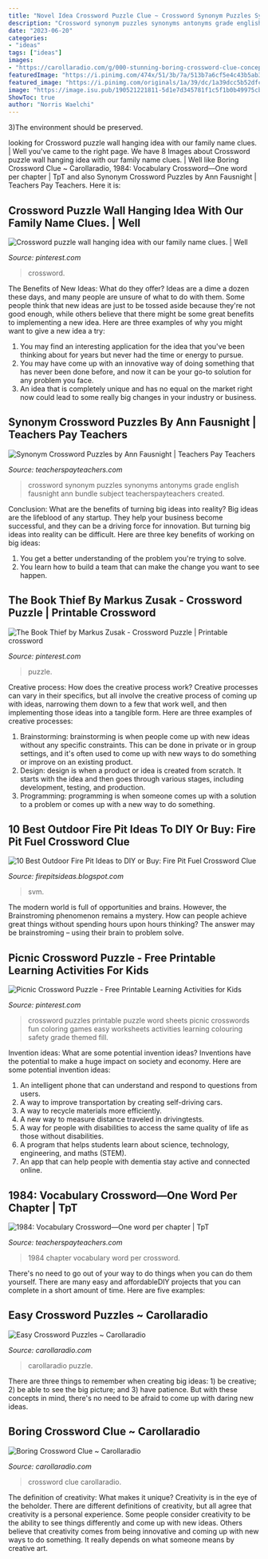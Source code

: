```yaml
---
title: "Novel Idea Crossword Puzzle Clue ~ Crossword Synonym Puzzles Synonyms Antonyms Grade English Fausnight Ann Bundle Subject Teacherspayteachers Created"
description: "Crossword synonym puzzles synonyms antonyms grade english fausnight ann bundle subject teacherspayteachers created"
date: "2023-06-20"
categories:
- "ideas"
tags: ["ideas"]
images:
- "https://carollaradio.com/g/000-stunning-boring-crossword-clue-concept-1024_859.jpg"
featuredImage: "https://i.pinimg.com/474x/51/3b/7a/513b7a6cf5e4c43b5ab3d56a4b974fff.jpg"
featured_image: "https://i.pinimg.com/originals/1a/39/dc/1a39dcc5b52dfcbe8cc85fc46d3951be.jpg"
image: "https://image.isu.pub/190521221811-5d1e7d345781f1c5f1b0b49975cb8971/jpg/page_1_thumb_large.jpg"
ShowToc: true
author: "Norris Waelchi"
---
```



3)The environment should be preserved. 

	

		
looking for Crossword puzzle wall hanging idea with our family name clues. | Well you've came to the right page. We have 8 Images about Crossword puzzle wall hanging idea with our family name clues. | Well like Boring Crossword Clue ~ Carollaradio, 1984: Vocabulary Crossword—One word per chapter | TpT and also Synonym Crossword Puzzles by Ann Fausnight | Teachers Pay Teachers. Here it is:
		
    
## Crossword Puzzle Wall Hanging Idea With Our Family Name Clues. | Well

<img loading=lazy src="https://i.pinimg.com/originals/1a/39/dc/1a39dcc5b52dfcbe8cc85fc46d3951be.jpg" onerror="this.onerror=null;this.src='https://tse1.mm.bing.net/th?id=OIP.hdKh_1ArcV8MvGS73e_4IgHaF7&amp;pid=15.1';" alt="Crossword puzzle wall hanging idea with our family name clues. | Well">

_Source: pinterest.com_

>crossword. 

	

The Benefits of New Ideas: What do they offer?
Ideas are a dime a dozen these days, and many people are unsure of what to do with them. Some people think that new ideas are just to be tossed aside because they're not good enough, while others believe that there might be some great benefits to implementing a new idea. Here are three examples of why you might want to give a new idea a try: 
1. You may find an interesting application for the idea that you've been thinking about for years but never had the time or energy to pursue. 
2. You may have come up with an innovative way of doing something that has never been done before, and now it can be your go-to solution for any problem you face. 
3. An idea that is completely unique and has no equal on the market right now could lead to some really big changes in your industry or business.

    
## Synonym Crossword Puzzles By Ann Fausnight | Teachers Pay Teachers

<img loading=lazy src="https://ecdn.teacherspayteachers.com/thumbitem/Synonym-Crossword-Puzzles-3025925-1497271372/original-3025925-3.jpg" onerror="this.onerror=null;this.src='https://tse1.mm.bing.net/th?id=OIP.CTGVdVBwxdp2ZHUWMcJ35gAAAA&amp;pid=15.1';" alt="Synonym Crossword Puzzles by Ann Fausnight | Teachers Pay Teachers">

_Source: teacherspayteachers.com_

>crossword synonym puzzles synonyms antonyms grade english fausnight ann bundle subject teacherspayteachers created. 

	

Conclusion: What are the benefits of turning big ideas into reality?
Big ideas are the lifeblood of any startup. They help your business become successful, and they can be a driving force for innovation. But turning big ideas into reality can be difficult. Here are three key benefits of working on big ideas:
1. You get a better understanding of the problem you're trying to solve.
2. You learn how to build a team that can make the change you want to see happen.

    
## The Book Thief By Markus Zusak - Crossword Puzzle | Printable Crossword

<img loading=lazy src="https://i.pinimg.com/474x/51/3b/7a/513b7a6cf5e4c43b5ab3d56a4b974fff.jpg" onerror="this.onerror=null;this.src='https://tse4.mm.bing.net/th?id=OIP.TdX6jydxyw2suWukmOJ1AgAAAA&amp;pid=15.1';" alt="The Book Thief by Markus Zusak - Crossword Puzzle | Printable crossword">

_Source: pinterest.com_

>puzzle. 

	

Creative process: How does the creative process work?
Creative processes can vary in their specifics, but all involve the creative process of coming up with ideas, narrowing them down to a few that work well, and then implementing those ideas into a tangible form. Here are three examples of creative processes: 
1. Brainstorming: brainstorming is when people come up with new ideas without any specific constraints. This can be done in private or in group settings, and it's often used to come up with new ways to do something or improve on an existing product. 
2. Design: design is when a product or idea is created from scratch. It starts with the idea and then goes through various stages, including development, testing, and production. 
3. Programming: programming is when someone comes up with a solution to a problem or comes up with a new way to do something.

    
## 10 Best Outdoor Fire Pit Ideas To DIY Or Buy: Fire Pit Fuel Crossword Clue

<img loading=lazy src="https://image.isu.pub/190521221811-5d1e7d345781f1c5f1b0b49975cb8971/jpg/page_1_thumb_large.jpg" onerror="this.onerror=null;this.src='https://tse2.mm.bing.net/th?id=OIP.pL7aJTt4VLhEa-ie1CsHtAAAAA&amp;pid=15.1';" alt="10 Best Outdoor Fire Pit Ideas to DIY or Buy: Fire Pit Fuel Crossword Clue">

_Source: firepitsideas.blogspot.com_

>svm. 

	

The modern world is full of opportunities and brains. However, the Brainstroming phenomenon remains a mystery. How can people achieve great things without spending hours upon hours thinking? The answer may be brainstroming – using their brain to problem solve.

    
## Picnic Crossword Puzzle - Free Printable Learning Activities For Kids

<img loading=lazy src="https://s-media-cache-ak0.pinimg.com/736x/d7/f7/52/d7f7522a30c6c3cdb6d94cf3a1ecbd56.jpg" onerror="this.onerror=null;this.src='https://tse1.mm.bing.net/th?id=OIP.2IEso4FHFVaedCbFl--0KQHaJY&amp;pid=15.1';" alt="Picnic Crossword Puzzle - Free Printable Learning Activities for Kids">

_Source: pinterest.com_

>crossword puzzles printable puzzle word sheets picnic crosswords fun coloring games easy worksheets activities learning colouring safety grade themed fill. 

	

Invention ideas: What are some potential invention ideas?
Inventions have the potential to make a huge impact on society and economy. Here are some potential invention ideas:
1. An intelligent phone that can understand and respond to questions from users. 
2. A way to improve transportation by creating self-driving cars. 
3. A way to recycle materials more efficiently. 
4. A new way to measure distance traveled in drivingtests. 
5. A way for people with disabilities to access the same quality of life as those without disabilities. 
6. A program that helps students learn about science, technology, engineering, and maths (STEM). 
7. An app that can help people with dementia stay active and connected online.

    
## 1984: Vocabulary Crossword—One Word Per Chapter | TpT

<img loading=lazy src="https://ecdn.teacherspayteachers.com/thumbitem/1984-Vocabulary-Crossword-One-word-per-chapter-1537392994/original-83704-1.jpg" onerror="this.onerror=null;this.src='https://tse3.mm.bing.net/th?id=OIP.35muGn8nvYgEejynV4QlZAAAAA&amp;pid=15.1';" alt="1984: Vocabulary Crossword—One word per chapter | TpT">

_Source: teacherspayteachers.com_

>1984 chapter vocabulary word per crossword. 

	

There's no need to go out of your way to do things when you can do them yourself. There are many easy and affordableDIY projects that you can complete in a short amount of time. Here are five examples: 

    
## Easy Crossword Puzzles ~ Carollaradio

<img loading=lazy src="https://carollaradio.com/g/001-frightening-easy-crossword-puzzles-photo.jpg" onerror="this.onerror=null;this.src='https://tse4.mm.bing.net/th?id=OIP.jijNCFTIoERC5U6hn_kTFwHaEK&amp;pid=15.1';" alt="Easy Crossword Puzzles ~ Carollaradio">

_Source: carollaradio.com_

>carollaradio puzzle. 

	

There are three things to remember when creating big ideas: 1) be creative; 2) be able to see the big picture; and 3) have patience. But with these concepts in mind, there's no need to be afraid to come up with daring new ideas.

    
## Boring Crossword Clue ~ Carollaradio

<img loading=lazy src="https://carollaradio.com/g/000-stunning-boring-crossword-clue-concept-1024_859.jpg" onerror="this.onerror=null;this.src='https://tse2.mm.bing.net/th?id=OIP.ZndVuLjImpJrxnwLiRRnmAHaGN&amp;pid=15.1';" alt="Boring Crossword Clue ~ Carollaradio">

_Source: carollaradio.com_

>crossword clue carollaradio. 

	

The definition of creativity: What makes it unique?
Creativity is in the eye of the beholder. There are different definitions of creativity, but all agree that creativity is a personal experience. Some people consider creativity to be the ability to see things differently and come up with new ideas. Others believe that creativity comes from being innovative and coming up with new ways to do something. It really depends on what someone means by creative art.

